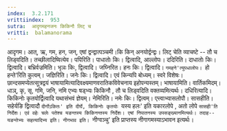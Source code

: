 ```yaml
---
index:  3.2.171
vrittiindex:  953
sutra:  आदृगमहनजनः किकिनौ लिट् च
vritti:  balamanorama 
---
```


आदृगम। आत्, ऋ, गम, हन, जन्, एषां द्वन्द्वात्पञ्चमी।कि किन् अनयोर्द्वन्द्वः। लिट् चेति व्याचष्टे -- तौ च लिड्वदिति। तच्छीलादिष्वित्येव। पपिरिति। पाधातोः किः। द्वित्वादि, आल्लोपः। ददिरिति। दाधातोः किः। द्वित्वादि। बभ्रिर्वज्रमिति। भृञः किः, द्वित्वादि। जघ्निरित। हनः किः। द्वित्वादि। `गमहने'त्युपधालोपः। `हो हन्ते'रिति कुत्वम्। जज्ञिरिति। जनेः किः। द्वित्वादि। एवं किन्यपि बोध्यम्। स्वरे विशेषः। छान्दसमप्येतत्सूत्रद्वयं भाषायामित्यादिवक्ष्यमाणवरातिकविवेचनाय इहोपन्यस्तम्। भाषायामिति। वार्तिकमिदम्। धाञ्, कृ, सृ, गमि, जनि, नमि एभ्यः षड्भ्यः किकिनौ , तौ च लिड्वदिति वक्तव्यमित्यर्थः। दधिरित्यादि। किकिनोः कृतयोर्द्वित्वादि यथासंभवं ज्ञेयम्। नेमिरिति। नमेः किः। द्वित्वम्। एत्त्वाभ्यासलोपौ। सासहीति। सहेर्यङि द्वित्वादौ `दीर्गोऽकितः' इति दीर्घे, किकिनोः कृतयोः `यस्य हलः' इति यकारलोपे , अतो लोपे `सासही'ति निर्देशः। एवं वहेः चलेः पतेश्च यङन्तस्य किकिनन्तस्य निर्देशः। एषां निपातनस्य उपसङ्ख्यानमित्यर्थः। तदाह-- यङन्तेभ्यः सहत्यादिभ्य इति। नीगभाव इति। `नीग्वञ्चु' इति प्राप्तस्य नीगागमस्याऽभावन इत्यर्थः। 

